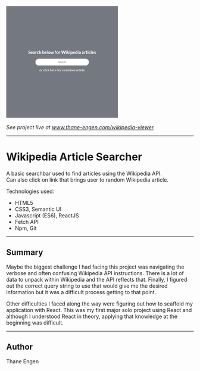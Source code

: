 <img src="./wikipedia-viewer.png" height="300" width="300" />

<i>See project live at <a href="http://thane-engen.com/wikipedia-viewer">www.thane-engen.com/wikipedia-viewer</a></i>

***

# Wikipedia Article Searcher

A basic searchbar used to find articles using the Wikipedia API.<br /> 
Can also click on link that brings user to random Wikipedia article.

Technologies used:

* HTML5
* CSS3, Semantic UI
* Javascript (ES6), ReactJS
* Fetch API
* Npm, Git

***

## Summary

Maybe the biggest challenge I had facing this project was navigating the
verbose and often confusing Wikipedia API instructions. There is a lot
of data to unpack within Wikipedia and the API reflects that. Finally, I
figured out the correct query string to use that would give me the desired information
but it was a difficult process getting to that point.

Other difficulties I faced along the way were figuring out how to scaffold my application
with React. This was my first major solo project using React and although I understood React
in theory, applying that knowledge at the beginning was difficult.

***

## Author

Thane Engen
